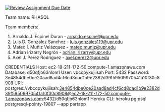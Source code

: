 [![Review Assignment Due Date](https://classroom.github.com/assets/deadline-readme-button-24ddc0f5d75046c5622901739e7c5dd533143b0c8e959d652212380cedb1ea36.svg)](https://classroom.github.com/a/PF9R8Pan)
  

Team name: RHASQL

Team members:
1. Arnaldo J. Espinel Duran - arnaldo.espinel@upr.edu
2. Luis D. Gonzalez Sanchez - luis.gonzales119@upr.edu
3. Mateo I. Muñiz Velázquez - mateo.muniz@upr.edu
4. Adrian Irizarry Negrón - adrian.irizarry@upr.edu
5. Axel J. Perez Rodríguez - axel.perez2@upr.edu

CREDENTIALS
Host: ec2-18-211-172-50.compute-1.amazonaws.com
Database: d50qfjb63nlom1
User: vbccpykujiisah
Port: 5432
Password: 3e4854dbe0ce20aad8ad4cf6cd8dad1b9e2382d39f59509970541a10f30c8908
URI: postgres://vbccpykujiisah:3e4854dbe0ce20aad8ad4cf6cd8dad1b9e2382d39f59509970541a10f30c8908@ec2-18-211-172-50.compute-1.amazonaws.com:5432/d50qfjb63nlom1
Heroku CLI: heroku pg:psql postgresql-pointy-19807 --app partapp
